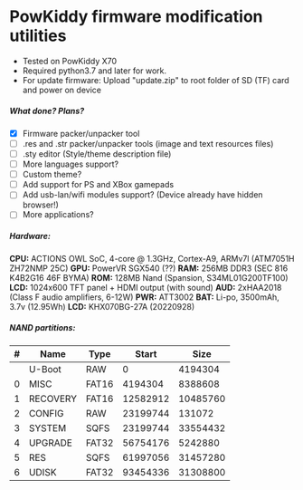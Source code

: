 # PowKiddy firmware modification utilities

- Tested on PowKiddy X70
- Required python3.7 and later for work.
- For update firmware: Upload "update.zip" to root folder of SD (TF) card and power on device

##### What done? Plans?
- [x] Firmware packer/unpacker tool
- [ ] .res and .str packer/unpacker tools (image and text resources files)
- [ ] .sty editor (Style/theme description file)
- [ ] More languages support?
- [ ] Custom theme?
- [ ] Add support for PS and XBox gamepads
- [ ] Add usb-lan/wifi modules support? (Device already have hidden browser!)
- [ ] More applications?

##### Hardware:
**CPU:** ACTIONS OWL SoC, 4-core @ 1.3GHz, Cortex-A9, ARMv7l (ATM7051H ZH72NMP 25C)
**GPU:** PowerVR SGX540 (??)
**RAM:** 256MB DDR3 (SEC 816 K4B2G16 46F BYMA)
**ROM:** 128MB Nand (Spansion, S34ML01G200TF100)
**LCD:** 1024x600 TFT panel + HDMI output (with sound)
**AUD:** 2xHAA2018 (Class F audio amplifiers, 6-12W)
**PWR:** ATT3002
**BAT:** Li-po, 3500mAh, 3.7v (12.95Wh)
**LCD:** KHX070BG-27A (20220928)

##### NAND partitions:
|  # |     Name |  Type |    Start |     Size |
| -- | -------- | ----- | -------- | -------- |
|    |   U-Boot |   RAW |        0 |  4194304 |
|  0 |     MISC | FAT16 |  4194304 |  8388608 |
|  1 | RECOVERY | FAT16 | 12582912 | 10485760 |
|  2 |   CONFIG |   RAW | 23199744 |   131072 |
|  3 |   SYSTEM |  SQFS | 23199744 | 33554432 |
|  4 |  UPGRADE | FAT32 | 56754176 |  5242880 |
|  5 |      RES |  SQFS | 61997056 | 31457280 |
|  6 |    UDISK | FAT32 | 93454336 | 31308800 |
